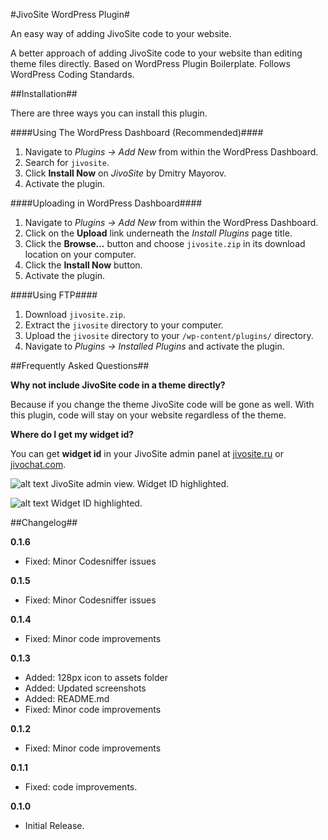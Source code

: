 #JivoSite WordPress Plugin#

An easy way of adding JivoSite code to your website.

A better approach of adding JivoSite code to your website than editing theme files directly. Based on WordPress Plugin Boilerplate. Follows WordPress Coding Standards.

##Installation##

There are three ways you can install this plugin.

####Using The WordPress Dashboard (Recommended)####

1. Navigate to *Plugins → Add New* from within the WordPress Dashboard.
1. Search for `jivosite`.
1. Click **Install Now** on *JivoSite* by Dmitry Mayorov.
1. Activate the plugin.

####Uploading in WordPress Dashboard####

1. Navigate to *Plugins → Add New* from within the WordPress Dashboard.
2. Click on the **Upload** link underneath the *Install Plugins* page title.
3. Click the **Browse...** button and choose `jivosite.zip` in its download location on your computer.
4. Click the **Install Now** button.
5. Activate the plugin.

####Using FTP####

1. Download `jivosite.zip`.
2. Extract the `jivosite` directory to your computer.
3. Upload the `jivosite` directory to your `/wp-content/plugins/` directory.
4. Navigate to *Plugins → Installed Plugins* and activate the plugin.

##Frequently Asked Questions##

**Why not include JivoSite code in a theme directly?**

Because if you change the theme JivoSite code will be gone as well. With this plugin, code will stay on your website regardless of the theme.

**Where do I get my widget id?**

You can get **widget id** in your JivoSite admin panel at [jivosite.ru](http://jivosite.ru/) or [jivochat.com](http://jivochat.com/).

![alt text](https://raw.githubusercontent.com/iamdmitrymayorov/jivosite/master/assets/screenshot-1.png "JivoSite admin view. Widget ID highlighted.")
JivoSite admin view. Widget ID highlighted.

![alt text](https://raw.githubusercontent.com/iamdmitrymayorov/jivosite/master/assets/screenshot-2.png "Widget ID highlighted.")
Widget ID highlighted.

##Changelog##

**0.1.6**

* Fixed: Minor Codesniffer issues

**0.1.5**

* Fixed: Minor Codesniffer issues

**0.1.4**

* Fixed: Minor code improvements

**0.1.3**

* Added: 128px icon to assets folder
* Added: Updated screenshots
* Added: README.md
* Fixed: Minor code improvements

**0.1.2**

* Fixed: Minor code improvements

**0.1.1**

* Fixed: code improvements.

**0.1.0**

* Initial Release.
